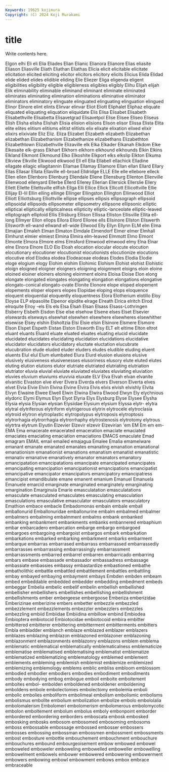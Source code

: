 ```yaml
---
Keywords: 19625 kojimura
Copyright: (C) 2024 Koji Murakami
---
```


# title

Write contents here.



 Elgon elhi
Eli eli Elia Eliades Elian Elianic Elianora Elianore Elias eliasite
Eliason Eliasville Eliath Eliathan Eliathas Elicia elicit elicitable elicitate elicitation
elicited eliciting elicitor elicitors elicitory elicits Elicius Elida Elidad elide
elided elides elidible eliding Elie Eliezer Eliga eligenda eligent eligibilities
eligibility eligible eligibleness eligibles eligibly Elihu Elijah elijah Elik eliminability
eliminable eliminand eliminant eliminate eliminated eliminates eliminating elimination eliminations eliminative
eliminator eliminators eliminatory elinguate elinguated elinguating elinguation elingued Elinor Elinore
elint elints Elinvar elinvar Eliot Eliott Eliphalet Eliphaz eliquate eliquated
eliquating eliquation eliquidate Elis Elisa Elisabet Elisabeth Elisabethville Elisabetta Elisavetgrad
Elisavetpol Elise Elisee Eliseo Eliseus Elish Elisha elisha Elishah Elisia
elision elisions Elison elisor Elissa Elista Elita elite elites elitism
elitisms elitist elitists elix elixate elixation elixed elixir elixirs elixiviate
Eliz Eliz. Eliza Elizabet Elizabeth elizabeth Elizabethan elizabethan Elizabethanism Elizabethanize
elizabethans Elizabethton Elizabethtown Elizabethville Elizaville elk Elka Elkader Elkanah Elkdom
Elke Elkesaite elk-grass Elkhart Elkhorn elkhorn elkhound elkhounds Elkin Elkins
Elkland Elkmont Elkmound Elko Elkoshite Elkport elks elkslip Elkton Elkuma
Elkview Elkville Elkwood elkwood Ell ell Ella Ellabell ellachick Elladine
ellagate ellagic ellagitannin Ellamae Ellamay Ellamore Ellan ellan Ellard Ellary
Ellas Ellasar Ellata Ellaville ell-broad Elldridge ELLE Elle elle ellebore
elleck Ellen ellen Ellenboro Ellenburg Ellendale Ellene Ellensburg Ellenton Ellenville
Ellenwood ellenyard Ellerbe Ellerd Ellerey Ellerian Ellersick Ellerslie Ellery Ellett
Ellette Ellettsville ellfish Ellga Elli Ellice Ellick Ellicott Ellicottville Ellie
Ellijay El-lil Ellin elling ellinge Ellinger Ellingston Ellington Ellinwood Elliot
Elliott Elliottsburg Elliottville ellipse ellipses ellipsis ellipsograph ellipsoid ellipsoidal ellipsoids
ellipsometer ellipsometry ellipsone ellipsonic elliptic elliptical elliptically ellipticalness ellipticity elliptic-lanceolate
elliptic-leaved elliptograph elliptoid Ellis Ellisburg Ellison Ellissa Elliston Ellisville Ellita
ell-long Ellmyer Ellon ellops Ellora Ellord Elloree ells Ellsinore Ellston
Ellswerth Ellsworth ell-wand ellwand ell-wide Ellwood Elly Ellyn Ellynn ELM
elm Elma Elmajian Elmaleh Elman Elmaton Elmdale Elmendorf Elmer elmer
Elmhall Elmhurst elmier elmiest Elmina Elmira elm-leaved Elmmott Elmo Elmont
Elmonte Elmora Elmore elms Elmsford Elmwood elmwood elmy Elna Elnar
elne Elnora Elnore ELO Elo Eloah elocation elocular elocute elocution
elocutionary elocutioner elocutionist elocutionists elocutionize elocutions elocutive elod Elodea elodea
Elodeaceae elodeas Elodes Elodia Elodie eloge elogium elogy Elohim elohim
Elohimic Elohism Elohist elohist Elohistic eloign eloigned eloigner eloigners eloigning
eloignment eloigns eloin eloine eloined eloiner eloiners eloining eloinment eloins
Eloisa Eloise Elon elong elongate elongated elongates elongating elongation elongations
elongative elongato-conical elongato-ovate Elonite Elonore elope eloped elopement elopements eloper
elopers elopes Elopidae eloping elops eloquence eloquent eloquential eloquently eloquentness
Elora Elotherium elotillo Eloy Eloyse ELP elpasolite Elpenor elpidite elrage
Elreath Elrica elritch Elrod elroquite Elroy -els Els els Elsa
Elsah Elsan Elsass Elsass-Lothringen Elsberry Elsbeth Elsdon Else else elsehow
Elsene elses Elset Elsevier elsewards elseways elsewhat elsewhen elsewhere elsewheres
elsewhither elsewise Elsey elshin Elsholtzia Elsi Elsie elsin Elsinore Elsmere
Elsmore Elson Elspet Elspeth Elstan Elston Elsworth Elsy ELT elt
eltime Elton eltrot eluant eluants Eluard eluate eluated eluates eluating
elucid elucidate elucidated elucidates elucidating elucidation elucidations elucidative elucidator elucidators
elucidatory eluctate eluctation elucubrate elucubration elude eluded eluder eluders eludes
eludible eluding eluent eluents Elul elul Elum elumbated Elura Elurd
elusion elusions elusive elusively elusiveness elusivenesses elusoriness elusory elute eluted
elutes eluting elution elutions elutor elutriate elutriated elutriating elutriation elutriator
eluvia eluvial eluviate eluviated eluviates eluviating eluviation eluvies eluvium eluviums
eluvivia eluxate ELV Elva Elvah elvan elvanite elvanitic Elvaston elve
elver Elvera Elverda elvers Elverson Elverta elves elvet Elvia Elvie
Elvin Elvina Elvine Elvira Elvis elvis elvish elvishly Elvita Elvyn
Elwaine Elwee Elwell Elwin Elwina Elwira Elwood Elwyn Ely elychnious
elydoric Elymi Elymus Elyn Elyot Elyria Elys Elysburg Elyse Elysee
Elysha Elysia elysia Elysian elysian Elysiidae Elysium elysium Elyssa elytr-
elytra elytral elytriferous elytriform elytrigerous elytrin elytrocele elytroclasia elytroid elytron
elytroplastic elytropolypus elytroposis elytroptosis elytrorhagia elytrorrhagia elytrorrhaphy elytrostenosis elytrotomy elytrous
elytrtra elytrum Elyutin Elzevier Elzevir elzevir Elzevirian 'em EM Em
em em- EMA Ema emacerate emacerated emaceration emaciate emaciated emaciates
emaciating emaciation emaciations EMACS emaculate Emad emagram EMAIL email emailed
emajagua Emalee Emalia emamelware emanant emanate emanated emanates emanating emanation
emanational emanationism emanationist emanations emanatism emanatist emanatistic emanativ emanative emanatively
emanator emanators emanatory emancipatation emancipatations emancipate emancipated emancipates emancipating emancipation
emancipationist emancipations emancipatist emancipative emancipator emancipators emancipatory emancipatress emancipist emandibulate
emane emanent emanium Emanuel Emanuela Emanuele emarcid emarginate emarginated emarginately
emarginating emargination Emarginula Emarie emasculatation emasculatations emasculate emasculated emasculates emasculating
emasculation emasculations emasculative emasculator emasculators emasculatory Emathion embace embacle Embadomonas
embain embale emball emballonurid Emballonuridae emballonurine embalm embalmed embalmer embalmers
embalming embalmment embalms embank embanked embanking embankment embankments embanks embannered
embaphium embar embarcadero embarcation embarge embargo embargoed embargoes embargoing embargoist
embargos embark embarkation embarkations embarked embarking embarkment embarks embarment embarque
embarras embarrased embarrass embarrassed embarrassedly embarrasses embarrassing embarrassingly embarrassment embarrassments
embarred embarrel embarren embarricado embarring embars embase embassade embassador embassadress
embassage embassiate embassies embassy embastardize embastioned embathe embatholithic embattle embattled
embattlement embattles embattling embay embayed embaying embayment embays Embden embden
embeam embed embeddable embedded embedder embedding embedment embeds embeggar Embelia
embelic embelif embelin embellish embellished embellisher embellishers embellishes embellishing embellishment
embellishments ember embergeese embergoose Emberiza emberizidae Emberizinae emberizine embers embetter
embezzle embezzled embezzlement embezzlements embezzler embezzlers embezzles embezzling embiid Embiidae
Embiidina embillow embind Embiodea Embioptera embiotocid Embiotocidae embiotocoid embira embitter
embittered embitterer embittering embitterment embitterments embitters Embla embladder emblanch emblaze
emblazed emblazer emblazers emblazes emblazing emblazon emblazoned emblazoner emblazoning emblazonment
emblazonments emblazonry emblazons emblem emblema emblematic emblematical emblematically emblematicalness emblematicize
emblematise emblematised emblematising emblematist emblematize emblematized emblematizing emblematology emblemed emblement
emblements embleming emblemish emblemist emblemize emblemized emblemizing emblemology emblems emblic
embliss embloom emblossom embodied embodier embodiers embodies embodiment embodiments embody
embodying embog embogue emboil emboite emboitement emboites embol- embolden emboldened
emboldener emboldening emboldens embole embolectomies embolectomy embolemia emboli embolic embolies
emboliform embolimeal embolism embolismic embolisms embolismus embolite embolium embolization embolize
embolo embololalia embolomalerism Embolomeri embolomerism embolomerous embolomycotic embolon emboltement embolum
embolus emboly embonpoint emborder embordered embordering emborders emboscata embosk embosked
embosking embosks embosom embosomed embosoming embosoms emboss embossable embossage embossed
embosser embossers embosses embossing embossman embossmen embossment embossments embost embosture
embottle embouchement embouchment embouchure embouchures embound embourgeoisement embow embowed embowel
emboweled emboweler emboweling embowelled emboweller embowelling embowelment embowels embower embowered
embowering embowerment embowers embowing embowl embowment embows embox embrace embraceable

